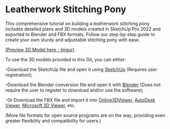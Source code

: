 # Leatherwork Stitching Pony

This comprehensive tutorial on building a leatherwork stitching pony includes detailed plans and 3D models created in SketchUp Pro 2022 and exported to Blender and FBX formats. 
Follow our step-by-step guide to create your own sturdy and adjustable stitching pony with ease.

[(Preview 3D Model here - Imgur)](https://imgur.com/a/b7qlFD9)

To use the 3D models provided in this Git, you can either: 

-Download the SketchUp file and open it using [SketchUp](https://app.sketchup.com/) (Requires user registration); 

-Download the Blender conversion file and open it with [Blender](https://www.blender.org/) (Does not require the user to register to download and/or use the software);

-Or Download the FBX file and import it into [Online3DViewer](https://3dviewer.net/), [AutoDesk Viewer](https://viewer.autodesk.com/), [Microsoft 3D Viewer](https://apps.microsoft.com/store/detail/3d-viewer/9NBLGGH42THS), etc.

(More file formats for open source programs are on the way, providing even greater flexibility and compatibility for users.)
